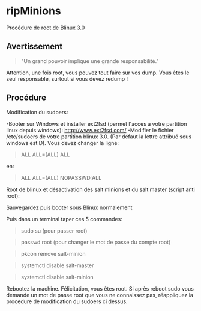 # ripMinions
Procédure de root de Blinux 3.0

## Avertissement
> "Un grand pouvoir implique une grande responsabilité."

Attention, une fois root, vous pouvez tout faire sur vos dump. Vous êtes le seul responsable, surtout si vous devez redump !

## Procédure

Modification du sudoers:

-Booter sur Windows et installer ext2fsd (permet l'accès à votre partition linux depuis windows):
http://www.ext2fsd.com/
-Modifier le fichier /etc/sudoers de votre partition blinux 3.0. (Par défaut la lettre attribué sous windows est D).
Vous devez changer la ligne:

> ALL    ALL=(ALL) ALL

en:

> ALL    ALL=(ALL) NOPASSWD:ALL

Root de blinux et désactivation des salt minions et du salt master (script anti root):

Sauvegardez puis booter sous Blinux normalement

Puis dans un terminal taper ces 5 commandes:

> sudo su (pour passer root)

> passwd root (pour changer le mot de passe du compte root)

> pkcon remove salt-minion

> systemctl disable salt-master

> systemctl disable salt-minion

Rebootez la machine.
Félicitation, vous êtes root.
Si après reboot sudo vous demande un mot de passe root que vous ne connaissez pas, réappliquez la procedure de modification du sudoers ci dessus.
